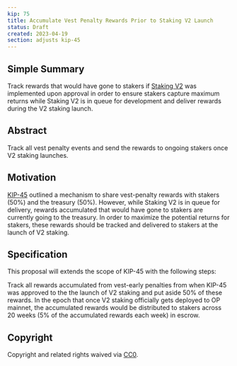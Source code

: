 ```yaml
---
kip: 75
title: Accumulate Vest Penalty Rewards Prior to Staking V2 Launch
status: Draft
created: 2023-04-19
section: adjusts kip-45
---
```


## Simple Summary

Track rewards that would have gone to stakers if [Staking V2](https://github.com/Kwenta/kwenta-state-log/blob/master/kips/drafts/kip-58.md) was implemented upon approval in order to ensure stakers capture maximum returns while Staking V2 is in queue for development and deliver rewards during the V2 staking launch. 

## Abstract

Track all vest penalty events and send the rewards to ongoing stakers once V2 staking launches.

## Motivation

[KIP-45](https://github.com/Kwenta/kwenta-state-log/blob/master/kips/drafts/kip-45.md) outlined a mechanism to share vest-penalty rewards with stakers (50%) and the treasury (50%). However, while Staking V2 is in queue for delivery, rewards accumulated that would have gone to stakers are currently going to the treasury. In order to maximize the potential returns for stakers, these rewards should be tracked and delivered to stakers at the launch of V2 staking. 

## Specification

This proposal will extends the scope of KIP-45 with the following steps:

Track all rewards accumulated from vest-early penalties from when KIP-45 was approved to the the launch of V2 staking and put aside 50% of these rewards.
In the epoch that once V2 staking officially gets deployed to OP mainnet, the accumulated rewards would be distributed to stakers across 20 weeks (5% of the accumulated rewards each week) in escrow. 

## Copyright

Copyright and related rights waived via [CC0](https://creativecommons.org/publicdomain/zero/1.0/).
